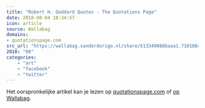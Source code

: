 ```yaml
---
title: "Robert H. Goddard Quotes - The Quotations Page"
date: 2018-08-04 18:34:57
icon: article
source: Wallabag
domains:
- quotationspage.com
src_url: "https://wallabag.sanderdorigo.nl/share/613349088baaa1.71010847"
2018: "08"
categories:
    - "art"
    - "facebook"
    - "twitter"
---
```

Het oorspronkelijke artikel kan je lezen op [quotationspage.com](http://www.quotationspage.com/quotes/Robert_H._Goddard/) of [op Wallabag](https://wallabag.sanderdorigo.nl/share/613349088baaa1.71010847). 